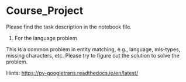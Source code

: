 # Course_Project

Please find the task description in the notebook file.

1. For the language problem

This is a common problem in entity matching, e.g., language, mis-types, missing characters, etc. Please try to figure out the solution to solve the problem.

Hints: https://py-googletrans.readthedocs.io/en/latest/